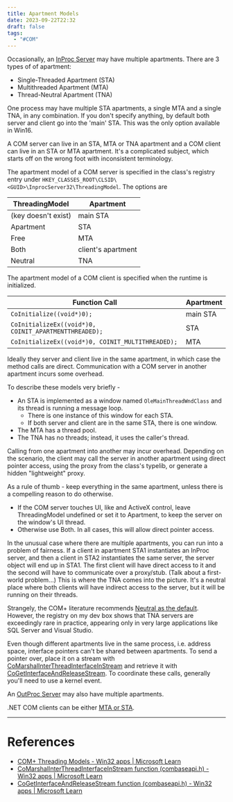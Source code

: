 ```yaml
---
title: Apartment Models
date: 2023-09-22T22:32
draft: false
tags:
  - "#COM"
---
```


Occasionally, an [InProc Server](/study/factoids/computer/microsoft/com/apartment-models/inproc-server) may have multiple apartments. There are 3 types of of apartment:

- Single-Threaded Apartment (STA)
- Multithreaded Apartment (MTA)
- Thread-Neutral Apartment (TNA)

One process may have multiple STA apartments, a single MTA and a single TNA, in any combination.  If you don't specify anything, by default both server and client go into the 'main' STA.  This was the only option available in Win16.

A COM server can live in an STA, MTA or TNA apartment and a COM client can live in an STA or MTA apartment.  It's a complicated subject, which starts off on the wrong foot with inconsistent terminology.

The apartment model of a COM server is specified in the class's registry entry under `HKEY_CLASSES_ROOT\CLSID\<GUID>\InprocServer32\ThreadingModel`.  The options are

| ThreadingModel | Apartment |
|---|---|
| (key doesn't exist) | main STA |
| Apartment | STA |
| Free | MTA |
| Both | client's apartment |
| Neutral | TNA |

The apartment model of a COM client is specified when the runtime is initialized.

| Function Call | Apartment|
|---|---|
| `CoInitialize((void*)0);` | main STA |
| `CoInitializeEx((void*)0, COINIT_APARTMENTTHREADED);` | STA |
| `CoInitializeEx((void*)0, COINIT_MULTITHREADED);` | MTA |

Ideally they server and client live in the same apartment, in which case the method calls are direct.  Communication with a COM server in another apartment incurs some overhead.

To describe these models very briefly -
- An STA is implemented as a window named `OleMainThreadWndClass` and its thread is running a message loop.
    - There is one instance of this window for each STA.
    - If both server and client are in the same STA, there is one window.
- The MTA has a thread pool.
- The TNA has no threads; instead, it uses the caller's thread.  

Calling from one apartment into another may incur overhead.  Depending on the scenario, the client may call the server in another apartment using direct pointer access, using the proxy from the class's typelib, or generate a hidden "lightweight" proxy.

As a rule of thumb - keep everything in the same apartment, unless there is a compelling reason to do otherwise.
- If the COM server touches UI, like and ActiveX control, leave ThreadingModel undefined or set it to Apartment, to keep the server on the window's UI thread.
- Otherwise use Both.  In all cases, this will allow direct pointer access.

In the unusual case where there are multiple apartments, you can run into a problem of fairness.  If a client in apartment STA1 instantiates an InProc server, and then a client in STA2 instantiates the same server, the server object will end up in STA1.  The first client will have direct access to it and the second will have to communicate over a proxy/stub.  (Talk about a first-world problem...)  This is where the TNA comes into the picture.  It's a neutral place where both clients will have indirect access to the server, but it will be running on their threads.

Strangely, the COM+ literature recommends [Neutral as the default](https://learn.microsoft.com/en-us/windows/win32/cossdk/neutral-apartments).  However, the registry on my dev box shows that TNA servers are exceedingly rare in practice, appearing only in very large applications like SQL Server and Visual Studio.

Even though different apartments live in the same process, i.e. address space, interface pointers can't be shared between apartments.  To send a pointer over, place it on a stream with [CoMarshalInterThreadInterfaceInStream](https://learn.microsoft.com/en-us/windows/win32/api/combaseapi/nf-combaseapi-comarshalinterthreadinterfaceinstream) and retrieve it with [CoGetInterfaceAndReleaseStream](https://learn.microsoft.com/en-us/windows/win32/api/combaseapi/nf-combaseapi-cogetinterfaceandreleasestream).  To coordinate these calls, generally you'll need to use a kernel event.

An [OutProc Server](/study/factoids/computer/microsoft/com/apartment-models/outproc-server) may also have multiple apartments.

.NET COM clients can be either [MTA or STA](https://learn.microsoft.com/en-us/dotnet/api/system.stathreadattribute?view=net-7.0).

---
# References

- [COM+ Threading Models - Win32 apps | Microsoft Learn](https://learn.microsoft.com/en-us/windows/win32/cossdk/com--threading-models)
- [CoMarshalInterThreadInterfaceInStream function (combaseapi.h) - Win32 apps | Microsoft Learn](https://learn.microsoft.com/en-us/windows/win32/api/combaseapi/nf-combaseapi-comarshalinterthreadinterfaceinstream)
- [CoGetInterfaceAndReleaseStream function (combaseapi.h) - Win32 apps | Microsoft Learn](https://learn.microsoft.com/en-us/windows/win32/api/combaseapi/nf-combaseapi-cogetinterfaceandreleasestream)


